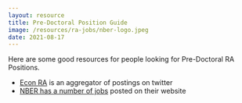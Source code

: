```yaml
---
layout: resource
title: Pre-Doctoral Position Guide
image: /resources/ra-jobs/nber-logo.jpeg
date: 2021-08-17
---
```


Here are some good resources for people looking for Pre-Doctoral RA Positions.

* [Econ RA](twitter.com/econ_ra) is an aggregator of postings on twitter
* [NBER has a number of jobs](https://www.nber.org/career-resources/research-assistant-positions-not-nber) posted on their website
